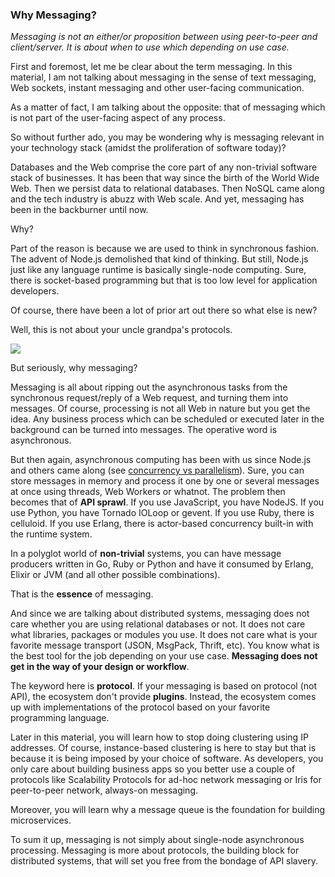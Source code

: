 ### Why Messaging?

*Messaging is not an either/or proposition between using peer-to-peer and client/server. It is about when to use which depending on use case.*

First and foremost, let me be clear about the term messaging. In this material, I am not talking about messaging in the sense of text messaging, Web sockets, instant messaging and other user-facing communication.

As a matter of fact, I am talking about the opposite: that of messaging which is not part of the user-facing aspect of any process.

So without further ado, you may be wondering why is messaging relevant in your technology stack (amidst the proliferation of software today)?

Databases and the Web comprise the core part of any non-trivial software stack of businesses. It has been that way since the birth of the World Wide Web. Then we persist data to relational databases. Then NoSQL came along and the tech industry is abuzz with Web scale. And yet, messaging has been in the backburner until now.

Why?

Part of the reason is because we are used to think in synchronous fashion. The advent of Node.js demolished that kind of thinking. But still, Node.js just like any language runtime is basically single-node computing. Sure, there is socket-based programming but that is too low level for application developers.

Of course, there have been a lot of prior art out there so what else is new?

Well, this is not about your uncle grandpa's protocols.

<img src="https://itjumpstart.files.wordpress.com/2016/02/unclegrandpa.jpg">

But seriously, why messaging?

Messaging is all about ripping out the asynchronous tasks from the synchronous request/reply of a Web request, and turning them into messages. Of course, processing is not all Web in nature but you get the idea. Any business process which can be scheduled or executed later in the background can be turned into messages. The operative word is asynchronous.

But then again, asynchronous computing has been with us since Node.js and others came along (see [concurrency vs parallelism](https://github.com/IrisMQ/book/blob/master/principles/concurrency.md)). Sure, you can store messages in memory and process it one by one or several messages at once using threads, Web Workers or whatnot. The problem then becomes that of **API sprawl**. If you use JavaScript, you have NodeJS. If you use Python, you have Tornado IOLoop or gevent. If you use Ruby, there is celluloid. If you use Erlang, there is actor-based concurrency built-in with the runtime system.

In a polyglot world of **non-trivial** systems, you can have message producers written in Go, Ruby or Python and have it consumed by Erlang, Elixir or JVM (and all other possible combinations).

That is the **essence** of messaging.

And since we are talking about distributed systems, messaging does not care whether you are using relational databases or not. It does not  care what libraries, packages or modules you use. It does not care what is your favorite message transport (JSON, MsgPack, Thrift, etc). You know what is the best tool for the job depending on your use case. **Messaging does not get in the way of your design or workflow**.

The keyword here is **protocol**. If your messaging is based on protocol (not API), the ecosystem don't provide **plugins**. Instead, the ecosystem comes up with implementations of the protocol based on your favorite programming language.

Later in this material, you will learn how to stop doing clustering using IP addresses. Of course, instance-based clustering is here to stay but that is because it is being imposed by your choice of software. As developers, you only care about building business apps so you better use a couple of protocols like Scalability Protocols for ad-hoc network messaging or Iris for peer-to-peer network, always-on messaging.

Moreover, you will learn why a message queue is the foundation for building microservices.

To sum it up, messaging is not simply about single-node asynchronous processing. Messaging is more about protocols, the building block for distributed systems, that will set you free from the bondage of API slavery.

